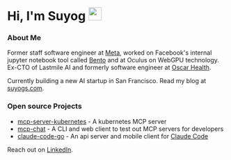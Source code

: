 # Hi, I'm Suyog <img src="https://github.com/user-attachments/assets/2c950d59-4070-411d-bbef-85645d2e1aef" width="30" height="30" />

### About Me

Former staff software engineer at [Meta](https://www.meta.com/), worked on Facebook's internal jupyter notebook tool called [Bento](https://developers.facebook.com/blog/post/2021/09/20/eli5-bento-interactive-notebook-empowers-development-collaboration-best-practices/) and at Oculus on WebGPU technology. Ex-CTO of Lastmile AI and formerly software engineer at [Oscar Health](https://www.hioscar.com/).

Currently building a new AI startup in San Francisco. Read my blog at [suyogs.com](https://suyogs.com).

### Open source Projects
* [mcp-server-kubernetes](https://github.com/flux159/mcp-server-kubernetes) - A kubernetes MCP server
* [mcp-chat](https://github.com/flux159/mcp-chat) - A CLI and web client to test out MCP servers for developers
* [claude-code-go](https://github.com/flux159/claude-code-go) - An api server and mobile client for [Claude Code](https://github.com/anthropics/claude-code)

Reach out on [LinkedIn](https://www.linkedin.com/in/suyogsonwalkar/).
